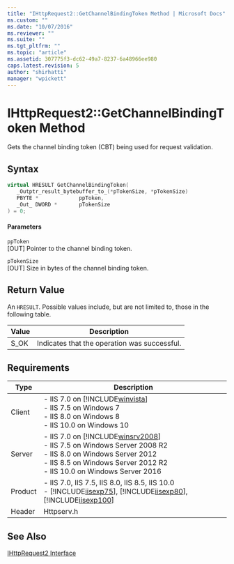 ```yaml
---
title: "IHttpRequest2::GetChannelBindingToken Method | Microsoft Docs"
ms.custom: ""
ms.date: "10/07/2016"
ms.reviewer: ""
ms.suite: ""
ms.tgt_pltfrm: ""
ms.topic: "article"
ms.assetid: 307775f3-dc62-49a7-8237-6a48966ee980
caps.latest.revision: 5
author: "shirhatti"
manager: "wpickett"
---
```

# IHttpRequest2::GetChannelBindingToken Method
Gets the channel binding token (CBT) being used for request validation.  
  
## Syntax  
  
```cpp  
virtual HRESULT GetChannelBindingToken(  
   _Outptr_result_bytebuffer_to_(*pTokenSize, *pTokenSize)  
   PBYTE *             ppToken,  
   _Out_ DWORD *       pTokenSize  
) = 0;  
```  
  
#### Parameters  
 `ppToken`  
 [OUT] Pointer to the channel binding token.  
  
 `pTokenSize`  
 [OUT] Size in bytes of the channel binding token.  
  
## Return Value  
 An `HRESULT`. Possible values include, but are not limited to, those in the following table.  
  
|Value|Description|  
|-----------|-----------------|  
|S_OK|Indicates that the operation was successful.|  
  
## Requirements  
  
|Type|Description|  
|----------|-----------------|  
|Client|-   IIS 7.0 on [!INCLUDE[winvista](../../wmi-provider/includes/winvista-md.md)]<br />-   IIS 7.5 on Windows 7<br />-   IIS 8.0 on Windows 8<br />-   IIS 10.0 on Windows 10|  
|Server|-   IIS 7.0 on [!INCLUDE[winsrv2008](../../wmi-provider/includes/winsrv2008-md.md)]<br />-   IIS 7.5 on Windows Server 2008 R2<br />-   IIS 8.0 on Windows Server 2012<br />-   IIS 8.5 on Windows Server 2012 R2<br />-   IIS 10.0 on Windows Server 2016|  
|Product|-   IIS 7.0, IIS 7.5, IIS 8.0, IIS 8.5, IIS 10.0<br />-   [!INCLUDE[iisexp75](../../web-development-reference/native-code-api-reference/includes/iisexp75-md.md)], [!INCLUDE[iisexp80](../../web-development-reference/native-code-api-reference/includes/iisexp80-md.md)], [!INCLUDE[iisexp100](../../web-development-reference/native-code-api-reference/includes/iisexp100-md.md)]|  
|Header|Httpserv.h|  
  
## See Also  
 [IHttpRequest2 Interface](../../web-development-reference\native-code-api-reference/ihttprequest2-interface.md)